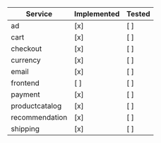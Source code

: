 | Service        | Implemented | Tested |
|----------------|-------------|--------|
| ad             | [x]         | [ ]    |
| cart           | [x]         | [ ]    |
| checkout       | [x]         | [ ]    |
| currency       | [x]         | [ ]    |
| email          | [x]         | [ ]    |
| frontend       | [ ]         | [ ]    |
| payment        | [x]         | [ ]    |
| productcatalog | [x]         | [ ]    |
| recommendation | [x]         | [ ]    |
| shipping       | [x]         | [ ]    |
